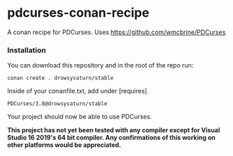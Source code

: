 # pdcurses-conan-recipe
A conan recipe for PDCurses. Uses https://github.com/wmcbrine/PDCurses

### Installation

You can download this repository and in the root of the repo run:
```
conan create . drowsysaturn/stable
```

Inside of your conanfile.txt, add under [requires]
```
PDCurses/3.8@drowsysaturn/stable
```

Your project should now be able to use PDCurses.

**This project has not yet been tested with any compiler except for Visual Studio 16 2019's 64 bit compiler. Any confirmations of this working on other platforms would be appreciated.**
